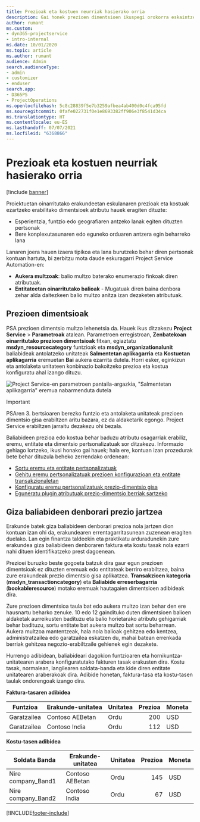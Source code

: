 ```yaml
---
title: Prezioak eta kostuen neurriak hasierako orria
description: Gai honek prezioen dimentsioen ikuspegi orokorra eskaintzen du.
author: rumant
ms.custom:
- dyn365-projectservice
- intro-internal
ms.date: 10/01/2020
ms.topic: article
ms.author: rumant
audience: Admin
search.audienceType:
- admin
- customizer
- enduser
search.app:
- D365PS
- ProjectOperations
ms.openlocfilehash: 5c8c28839f5e7b3259afbea4ab400d0c4fca95fd
ms.sourcegitcommit: 0fafe022731f0e1e8693382ff906e3f8541d34ca
ms.translationtype: HT
ms.contentlocale: eu-ES
ms.lasthandoff: 07/07/2021
ms.locfileid: "6368866"
---
```

# <a name="pricing-and-costing-dimensions-home-page"></a>Prezioak eta kostuen neurriak hasierako orria

[!include [banner](../includes/psa-now-project-operations.md)]

Proiektuetan oinarritutako erakundeetan eskulanaren prezioak eta kostuak ezartzeko erabilitako dimentsioek atributu hauek eragiten dituzte:

- Esperientzia, funtzio edo geografiaren antzeko lanak egiten dituzten pertsonak
- Bere konplexutasunaren edo eguneko orduaren antzera egin beharreko lana

Lanaren joera hauen izaera tipikoa eta lana burutzeko behar diren pertsonak kontuan hartuta, bi zerbitzu mota daude eskuragarri Project Service Automation-en: 

- **Aukera multzoak**: balio multzo baterako enumerazio finkoak diren atributuak.
- **Entitateetan oinarritutako balioak** - Mugatuak diren baina denbora zehar alda daitezkeen balio multzo anitza izan dezaketen atributuak.

## <a name="pricing-dimensions"></a>Prezioen dimentsioak

PSA prezioen dimentsio multzo lehenetsia da. Hauek ikus ditzakezu **Project Service** > **Parametroak** atalean. Parametroen erregistroan, **Zenbatekoan oinarritutako prezioen dimentsioak** fitxan, egiaztatu **msdyn_resourcecategory** funtzioak eta **msdyn_organizationalunit** baliabideak antolatzeko unitateak **Salmentetan aplikagarria** eta **Kostuetan aplikagarria** eremuetan **Bai** aukera ezarrita dutela. Horri esker, eginkizun eta antolaketa unitateen konbinazio bakoitzeko prezioa eta kostua konfiguratu ahal izango dituzu.

![Project Service-en parametroen pantaila-argazkia, "Salmentetan aplikagarria" eremua nabarmenduta dutela](media/PS-OOB-parameters.png)

> [!IMPORTANT]
> PSAren 3. bertsioaren berezko funtzio eta antolaketa unitateak prezioen dimentsio gisa erabiltzen aritu bazara, ez da aldaketarik egongo. Project Service erabiltzen jarraitu dezakezu ohi bezala. 

Baliabideen prezioa edo kostua behar baduzu atributu osagarriak erabiliz, eremu, entitate eta dimentsio pertsonalizatuak sor ditzakezu. Informazio gehiago lortzeko, ikusi honako gai hauek; hala ere, kontuan izan prozedurak bete behar dituzula beheko zerrendako ordenean:

- [Sortu eremu eta entitate pertsonalizatuak](create-custom-fields-entities.md)
- [Gehitu eremu pertsonalizatuak prezioen konfigurazioan eta entitate transakzionaletan](field-references.md)
- [Konfiguratu eremu pertsonalizatuak prezio-dimentsio gisa ](set-up-pricing-dimensions.md)
- [Eguneratu plugin atributuak prezio-dimentsio berriak sartzeko](update-plug-in-attributes.md)

## <a name="pricing-human-resource-time"></a>Giza baliabideen denborari prezio jartzea
Erakunde batek giza baliabideen denborari prezioa nola jartzen dion kontuan izan ohi da, erakundearen errentagarritasunean zuzenean eragiten duelako. Lan egin finantza taldeekin eta praktikatu arduradunekin zure erakundea giza baliabideen denboraren faktura eta kostu tasak nola ezarri nahi dituen identifikatzeko prest dagoenean.

Prezioei buruzko beste gogoeta batzuk dira gaur egun prezioen dimentsioak ez dituzten eremuak edo entitateak berriro erabiltzea, baina zure erakundeak prezio dimentsio gisa aplikatzea. **Transakzioen kategoria** (**msdyn_transactioncategory**) eta **Baliabide erreserbagarria** (**bookableresource**) motako eremuak hautagaien dimentsioen adibideak dira. 

Zure prezioen dimentsioa taula bat edo aukera multzo izan behar den ere hausnartu beharko zenuke. 10 edo 12 gaindituko duten dimentsioen balioen aldaketak aurreikusten badituzu eta balio horietarako atributu gehigarriak behar badituzu, sortu entitate bat aukera multzo bat sortu beharrean. Aukera multzoa mantentzeak, hala nola balioak gehitzea edo kentzea, administratzailea edo garatzailea eskatzen du, mahai batean errenkada berriak gehitzea negozio-erabiltzaile gehienek egin dezakete.

Hurrengo adibidean, baliabideari dagokion funtzioaren eta hornikuntza-unitatearen arabera konfiguratutako fakturen tasak erakusten dira. Kostu tasak, normalean, langilearen soldata-banda eta kide diren entitate unitatearen araberakoak dira. Adibide honetan, faktura-tasa eta kostu-tasen taulak ondorengoak izango dira.

**Faktura-tasaren adibidea**

| Funtzioa        | Erakunde-unitatea    |Unitatea      |Prezioa      |Moneta  |
| ------------|-------------|----------|----------:|----------|
| Garatzailea   | Contoso AEBetan  |Ordu | 200|USD     |
| Garatzailea   | Contoso India |Ordu|   112|USD     |


**Kostu-tasen adibidea**

| Soldata Banda     | Erakunde-unitatea    |Unitatea      |Prezioa      |Moneta  |
| ----------------|-------------|----------|----------:|----------|
| Nire company_Band1 | Contoso AEBetan  |Ordu | 145|USD     |
| Nire company_Band2 | Contoso India |Ordu|   67|USD     |


[!INCLUDE[footer-include](../includes/footer-banner.md)]